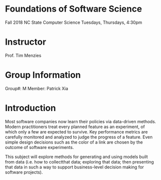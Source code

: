 # Foundations of Software Science

Fall 2018 
NC State 
Computer Science
Tuesdays, Thursdays, 4:30pm 

# Instructor

Prof. Tim Menzies

# Group Information

Group#: M
Member: Patrick Xia

# Introduction

Most software companies now learn their policies via data-driven methods. Modern practitioners treat every planned feature as an experiment, of which only a few are expected to survive. Key performance metrics are carefully monitored and analyzed to judge the progress of a feature. Even simple design decisions such as the color of a link are chosen by the outcome of software experiments.

This subject will explore methods for generating and using models built from data (i.e. how to collectthat data; exploring that data; then presenting that data in such a way to support business-level decision making for software projects).
